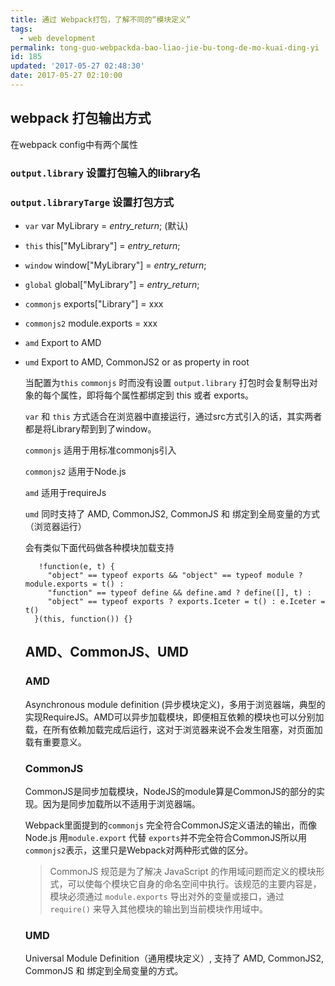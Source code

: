 ```yaml
---
title: 通过 Webpack打包，了解不同的“模块定义”
tags:
  - web development
permalink: tong-guo-webpackda-bao-liao-jie-bu-tong-de-mo-kuai-ding-yi
id: 185
updated: '2017-05-27 02:48:30'
date: 2017-05-27 02:10:00
---
```


	
## webpack 打包输出方式

在webpack config中有两个属性

### `output.library`  设置打包输入的library名

### `output.libraryTarge` 设置打包方式

* `var`  var MyLibrary = _entry_return_; (默认)

* `this`  this["MyLibrary"] = _entry_return_;

* `window`  window["MyLibrary"] = _entry_return_;

* `global`  global["MyLibrary"] = _entry_return_;

* `commonjs` exports["Library"] = xxx

* `commonjs2` module.exports = xxx

* `amd`  Export to AMD

* `umd` Export to AMD, CommonJS2 or as property in root

  当配置为`this` `commonjs` 时而没有设置 `output.library` 打包时会复制导出对象的每个属性，即将每个属性都绑定到 this 或者 exports。

  `var` 和 `this` 方式适合在浏览器中直接运行，通过src方式引入的话，其实两者都是将Library帮到到了window。

  `commonjs`  适用于用标准commonjs引入

  `commonjs2` 适用于Node.js

  `amd` 适用于requireJs

  `umd` 同时支持了 AMD, CommonJS2, CommonJS 和 绑定到全局变量的方式（浏览器运行）

  会有类似下面代码做各种模块加载支持


         !function(e, t) {
           "object" == typeof exports && "object" == typeof module ? module.exports = t() :
           "function" == typeof define && define.amd ? define([], t) : 
           "object" == typeof exports ? exports.Iceter = t() : e.Iceter = t()
        }(this, function()) {}

  ## AMD、CommonJS、UMD

  ### AMD

  Asynchronous module definition (异步模块定义)，多用于浏览器端，典型的实现RequireJS。AMD可以异步加载模块，即便相互依赖的模块也可以分别加载，在所有依赖加载完成后运行，这对于浏览器来说不会发生阻塞，对页面加载有重要意义。

  ### CommonJS

  CommonJS是同步加载模块，NodeJS的module算是CommonJS的部分的实现。因为是同步加载所以不适用于浏览器端。

  Webpack里面提到的`commonjs` 完全符合CommonJS定义语法的输出，而像Node.js 用`module.export` 代替 `exports`并不完全符合CommonJS所以用`commonjs2`表示，这里只是Webpack对两种形式做的区分。

  > CommonJS 规范是为了解决 JavaScript 的作用域问题而定义的模块形式，可以使每个模块它自身的命名空间中执行。该规范的主要内容是，模块必须通过 `module.exports` 导出对外的变量或接口，通过 `require()` 来导入其他模块的输出到当前模块作用域中。

  ### UMD

  Universal Module Definition（通用模块定义）, 支持了 AMD, CommonJS2, CommonJS 和 绑定到全局变量的方式。

  ​


